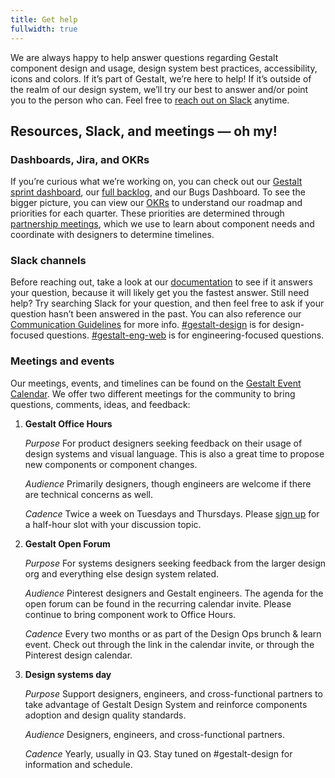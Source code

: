 ```yaml
---
title: Get help
fullwidth: true
---
```


We are always happy to help answer questions regarding Gestalt component design and usage, design system best practices, accessibility, icons and colors. If it’s part of Gestalt, we’re here to help! If it’s outside of the realm of our design system, we’ll try our best to answer and/or point you to the person who can. Feel free to [reach out on Slack](https://pinch.pinadmin.com/gestaltSlackDesign) anytime. 

## Resources, Slack, and meetings — oh my!
### Dashboards, Jira, and OKRs

If you’re curious what we’re working on, you can check out our [Gestalt sprint dashboard](https://pinch.pinadmin.com/gestaltSprint), our [full backlog](https://pinch.pinadmin.com/gestaltBacklog), and our Bugs Dashboard. To see the bigger picture, you can view our [OKRs](https://pinch.pinadmin.com/gestaltOKR) to understand our roadmap and priorities for each quarter. These priorities are determined through [partnership meetings](https://gestalt.pinterest.systems), which we use to learn about component needs and coordinate with designers to determine timelines.

### Slack channels

Before reaching out, take a look at our [documentation](https://gestalt.pinterest.systems/) to see if it answers your question, because it will likely get you the fastest answer. Still need help? Try searching Slack for your question, and then feel free to ask if your question hasn’t been answered in the past. You can also reference our [Communication Guidelines](https://pinch.pinadmin.com/gestaltCommsGuidelines) for more info.
[#gestalt-design](https://pinch.pinadmin.com/gestaltSlackDesign) is for design-focused questions.
[#gestalt-eng-web](https://pinch.pinadmin.com/gestaltSlack) is for engineering-focused questions.

### Meetings and events
Our meetings, events, and timelines can be found on the [Gestalt Event Calendar](https://pinch.pinadmin.com/gestaltCalendar). We offer two different meetings for the community to bring questions, comments, ideas, and feedback:

1. **Gestalt Office Hours**

    _Purpose_
      For product designers seeking feedback on their usage of design systems and visual language. This is also a great time to propose new components or component changes.

    _Audience_
      Primarily designers, though engineers are welcome if there are technical concerns as well.

    _Cadence_
      Twice a week on Tuesdays and Thursdays. Please [sign up](https://pinch.pinadmin.com/gestaltSignUp) for a half-hour slot with your discussion topic.

2.  **Gestalt Open Forum**

    _Purpose_
      For systems designers seeking feedback from the larger design org and everything else design system related.

    _Audience_
      Pinterest designers and Gestalt engineers. The agenda for the open forum can be found in the recurring calendar invite. Please continue to bring component work to Office Hours.
      
    _Cadence_
      Every two months or as part of the Design Ops brunch & learn event. Check out through the link in the calendar invite, or through the Pinterest design calendar.

3.  **Design systems day**

    _Purpose_
      Support designers, engineers, and cross-functional partners to take advantage of Gestalt Design System and reinforce components adoption and design quality standards.

    _Audience_
      Designers, engineers, and cross-functional partners.
      
    _Cadence_
      Yearly, usually in Q3. Stay tuned on #gestalt-design for information and schedule.



